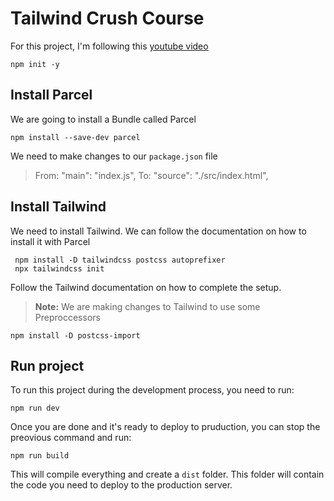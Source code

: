 # Tailwind Crush Course

For this project, I'm following this [youtube video](https://www.youtube.com/watch?v=BY6fhtCDrqU)

```shell
npm init -y
```

## Install Parcel

We are going to install a Bundle called Parcel

```shell
npm install --save-dev parcel
```

We need to make changes to our `package.json` file

> From: "main": "index.js",
> To: "source": "./src/index.html",

## Install Tailwind

We need to install Tailwind. We can follow the documentation on how to install it with Parcel

```shell
 npm install -D tailwindcss postcss autoprefixer
 npx tailwindcss init
```

Follow the Tailwind documentation on how to complete the setup.

> **Note:**
> We are making changes to Tailwind to use some Preproccessors

```shell
npm install -D postcss-import
```

## Run project

To run this project during the development process, you need to run:

```shell
npm run dev
```

Once you are done and it's ready to deploy to pruduction, you can stop the preovious command and run:

```shell
npm run build
```

This will compile everything and create a `dist` folder. This folder will contain the code you need to deploy to the production server.
